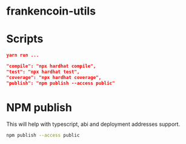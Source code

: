 # frankencoin-utils

# Scripts

```json
yarn run ...

"compile": "npx hardhat compile",
"test": "npx hardhat test",
"coverage": "npx hardhat coverage",
"publish": "npm publish --access public"
```

# NPM publish

This will help with typescript, abi and deployment addresses support.

```bash
npm publish --access public
```
